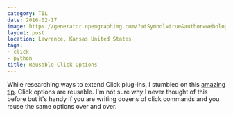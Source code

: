```yaml
---
category: TIL
date: 2016-02-17
image: https://generator.opengraphimg.com/?atSymbol=true&author=webology&authorSize=text-2xl&style=modern&tags=click%2Cpython&title=Reusable+Click+Options
layout: post
location: Lawrence, Kansas United States
tags:
- click
- python
title: Reusable Click Options
---
```


While researching ways to extend Click plug-ins, I stumbled on this [amazing tip](https://github.com/click-contrib/click-plugins/blob/master/README.rst#best-practices-and-extra-credit). Click options are reusable. I'm not sure why I never thought of this before but it's handy if you are writing dozens of click commands and you reuse the same options over and over.
